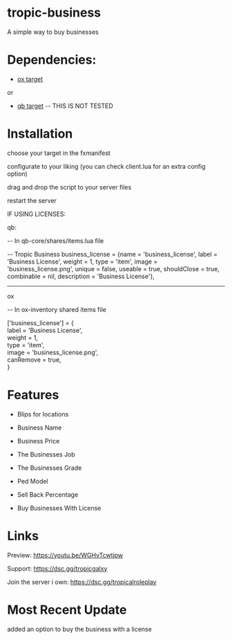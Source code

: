 # tropic-business


A simple way to buy businesses

# Dependencies:

- [ox target](https://github.com/overextended/ox_target) 

or 

- [qb target](https://github.com/qbcore-framework/qb-target) -- THIS IS NOT TESTED

# Installation 

choose your target in the fxmanifest

configurate to your liking (you can check client.lua for an extra config option)

drag and drop the script to your server files

restart the server

IF USING LICENSES:

qb:

-- In qb-core/shares/items.lua file

-- Tropic Business
business_license 	        = {name = 'business_license', 		        label = 'Business License', 		 	    weight = 1, 		type = 'item', 		image = 'business_license.png', 	    unique = false, 	useable = true, 	shouldClose = true,	   combinable = nil,                    description = 'Business License'},

-----

ox

-- In ox-inventory shared items file

['business_license'] = {  
    label = 'Business License',  
    weight = 1,  
    type = 'item',  
    image = 'business_license.png',   
    canRemove = true,  
}


# Features

- Blips for locations

- Business Name

- Business Price

- The Businesses Job

- The Businesses Grade

- Ped Model

- Sell Back Percentage

- Buy Businesses With License

# Links 

Preview: https://youtu.be/WGHvTcwtjpw

Support: https://dsc.gg/tropicgalxy

Join the server i own: https://dsc.gg/tropicalroleplay

# Most Recent Update

added an option to buy the business with a license
